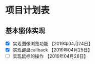 # 项目计划表
## 基本窗体实现
- [X] 实现图像浏览功能 【2019年04月24日】
- [X] 实现键盘callback 【2019年04月25日】
- [ ] 实现鼠标的操作 【2019年04月26日】